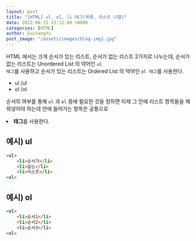 ```yaml
---
layout: post
title: "[HTML] ul, ol, li 태그(목록, 리스트 나열)"
date: 2022-08-15 15:12:09 +0600
categories: [HTML]
author: EuiSangYu
post_image: "/assets/images/blog-img1.jpg"
---
```


HTML 에서는 크게 순서가 있는 리스트, 순서가 없는 리스트 2가지로 나누는데, 순서가 없는 리스트는 Unordered List 의 약어인 <code>ul 태그</code>를 사용하고 순서가 있는 리스트는 Ordered List 의 약어인 <code>ol 태그</code>를 사용한다.

-   ul /ul
-   ol /ol

순서의 여부를 통해 <code>ul</code> 과 <code>ol</code> 중에 필요한 것을 정하면 이제 그 안에 리스트 항목들을 채워넣어야 하는데 안에 들어가는 항목은 공통으로 **<li> 태그**를 사용한다.

## 예시) ul

```html
<ul>
	<li>순서가</li>
	<li>없는</li>
	<li>리스트</li>
<ul>
```

## 예시) ol

```html
<ol>
	<li>순서1</li>
	<li>순서2</li>
	<li>순서3</li>
<ol>
```